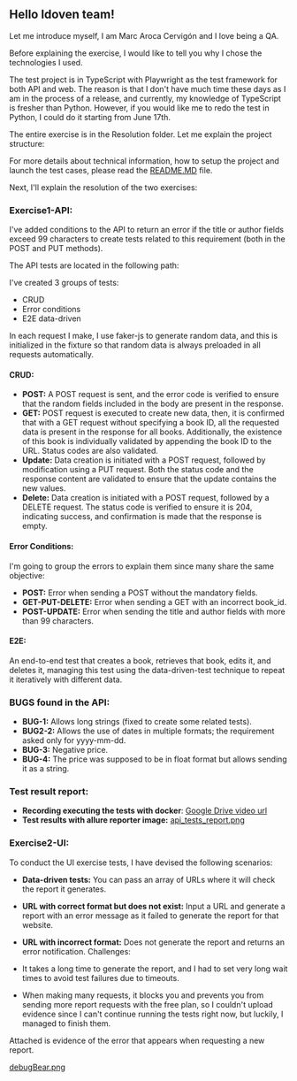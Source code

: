 ## Hello Idoven team!

Let me introduce myself, I am Marc Aroca Cervigón and I love being a QA.

Before explaining the exercise, I would like to tell you why I chose the technologies I used.

The test project is in TypeScript with Playwright as the test framework for both API and web. The reason is that I don't have much time these days as I am in the process of a release, and currently, my knowledge of TypeScript is fresher than Python. However, if you would like me to redo the test in Python, I could do it starting from June 17th.

The entire exercise is in the Resolution folder. Let me explain the project structure:

For more details about technical information, how to setup the project and launch the test cases, please read the [README.MD](README.md) file.

Next, I'll explain the resolution of the two exercises:

### Exercise1-API:
I've added conditions to the API to return an error if the title or author fields exceed 99 characters to create tests related to this requirement (both in the POST and PUT methods).

The API tests are located in the following path:

I've created 3 groups of tests:

- CRUD
- Error conditions
- E2E data-driven

In each request I make, I use faker-js to generate random data, and this is initialized in the fixture so that random data is always preloaded in all requests automatically.

#### CRUD:

- **POST:** A POST request is sent, and the error code is verified to ensure that the random fields included in the body are present in the response.
- **GET:** POST request is executed to create new data, then, it is confirmed that with a GET request without specifying a book ID, all the requested data is present in the response for all books. Additionally, the existence of this book is individually validated by appending the book ID to the URL. Status codes are also validated.
- **Update:** Data creation is initiated with a POST request, followed by modification using a PUT request. Both the status code and the response content are validated to ensure that the update contains the new values.
- **Delete:** Data creation is initiated with a POST request, followed by a DELETE request. The status code is verified to ensure it is 204, indicating success, and confirmation is made that the response is empty.

#### Error Conditions:

I'm going to group the errors to explain them since many share the same objective:

- **POST:** Error when sending a POST without the mandatory fields.
- **GET-PUT-DELETE:** Error when sending a GET with an incorrect book_id.
- **POST-UPDATE:** Error when sending the title and author fields with more than 99 characters.


#### E2E:

An end-to-end test that creates a book, retrieves that book, edits it, and deletes it, managing this test using the data-driven-test technique to repeat it iteratively with different data.

### BUGS found in the API:

- **BUG-1:** Allows long strings (fixed to create some related tests).
- **BUG2-2:** Allows the use of dates in multiple formats; the requirement asked only for yyyy-mm-dd.
- **BUG-3:** Negative price.
- **BUG-4:** The price was supposed to be in float format but allows sending it as a string.

### Test result report:

- **Recording executing the tests with docker**: [Google Drive video url](https://drive.google.com/file/d/1ihHF9BdirivWyjJi2lm30zGzoYegA6SP/view?usp=sharing)
- **Test results with allure reporter image:** [api_tests_report.png](evidences%2Fapi_tests_report.png)

### Exercise2-UI:

To conduct the UI exercise tests, I have devised the following scenarios:

- **Data-driven tests:** You can pass an array of URLs where it will check the report it generates.
- **URL with correct format but does not exist:** Input a URL and generate a report with an error message as it failed to generate the report for that website.
- **URL with incorrect format:** Does not generate the report and returns an error notification.
Challenges:

- It takes a long time to generate the report, and I had to set very long wait times to avoid test failures due to timeouts.
- When making many requests, it blocks you and prevents you from sending more report requests with the free plan, so I couldn't upload evidence since I can't continue running the tests right now, but luckily, I managed to finish them.

Attached is evidence of the error that appears when requesting a new report.

[debugBear.png](evidences%2FdebugBear.png)